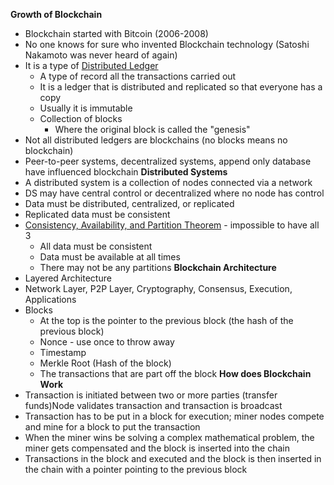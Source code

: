 **Growth of Blockchain**
- Blockchain started with Bitcoin (2006-2008)
- No one knows for sure who invented Blockchain technology (Satoshi Nakamoto was never heard of again)
- It is a type of <u>Distributed Ledger</u>
	- A type of record all the transactions carried out
	- It is a ledger that is distributed and replicated so that everyone has a copy
	- Usually it is immutable
	- Collection of blocks
		- Where the original block is called the "genesis"
- Not all distributed ledgers are blockchains (no blocks means no blockchain)
- Peer-to-peer systems, decentralized systems, append only database have influenced blockchain
**Distributed Systems**
- A distributed system is a collection of nodes connected via a network
- DS may have central control or decentralized where no node has control
- Data must be distributed, centralized, or replicated
- Replicated data must be consistent
- <u>Consistency, Availability, and Partition Theorem</u> - impossible to have all 3 
	- All data must be consistent
	- Data must be available at all times
	- There may not be any partitions
**Blockchain Architecture**
- Layered Architecture
- Network Layer, P2P Layer, Cryptography, Consensus, Execution, Applications
- Blocks
	- At the top is the pointer to the previous block (the hash of the previous block)
	- Nonce - use once to throw away
	- Timestamp
	- Merkle Root (Hash of the block)
	- The transactions that are part off the block
**How does Blockchain Work**
- Transaction is initiated between two or more parties (transfer funds)Node validates transaction and transaction is broadcast
- Transaction has to be put in a block for execution; miner nodes compete and mine for a block to put the transaction
- When the miner wins be solving a complex mathematical problem, the miner gets compensated and the block is inserted into the chain
- Transactions in the block and executed and the block is then inserted in the chain with a pointer pointing to the previous block